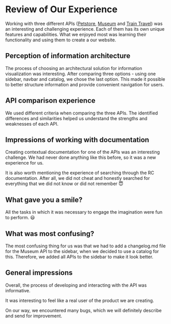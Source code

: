 # Review of Our Experience

Working with three different APIs ([Petstore](/openapi/petsstore/), [Museum](/openapi/museum/) and [Train Travel](/openapi/train-travel/)) was an interesting and challenging experience. Each of them has its own unique features and capabilities. What we enjoyed most was learning their functionality and using them to create a our website.

## Perception of information architecture

The process of choosing an architectural solution for information visualization was interesting. After comparing three options - using one sidebar, navbar and catalog, we chose the last option. This made it possible to better structure information and provide convenient navigation for users.

## API comparison experience

We used different criteria when comparing the three APIs. The identified differences and similarities helped us understand the strengths and weaknesses of each API.

## Impressions of working with documentation

Creating contextual documentation for one of the APIs was an interesting challenge. We had never done anything like this before, so it was a new experience for us.

It is also worth mentioning the experience of searching through the RC documentation. After all, we did not cheat and honestly searched for everything that we did not know or did not remember 😇

## What gave you a smile?

All the tasks in which it was necessary to engage the imagination were fun to perform. 😃

## What was most confusing?

The most confusing thing for us was that we had to add a changelog.md file for the Museum API to the sidebar, when we decided to use a catalog for this. Therefore, we added all APIs to the sidebar to make it look better.

## General impressions

Overall, the process of developing and interacting with the API was informative.

It was interesting to feel like a real user of the product we are creating.

On our way, we encountered many bugs, which we will definitely describe and send for improvement.
